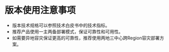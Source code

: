 # 版本使用注意事项<a name="ZH-CN_TOPIC_0289899192"></a>

-   版本技术规格可以参照技术白皮书中的技术指标。
-   推荐产品使用一主两备部署模式，保证可靠性和可用性。
-   如需要异地容灾保证更高的可靠性，推荐使用两地三中心跨Region容灾部署方案。

